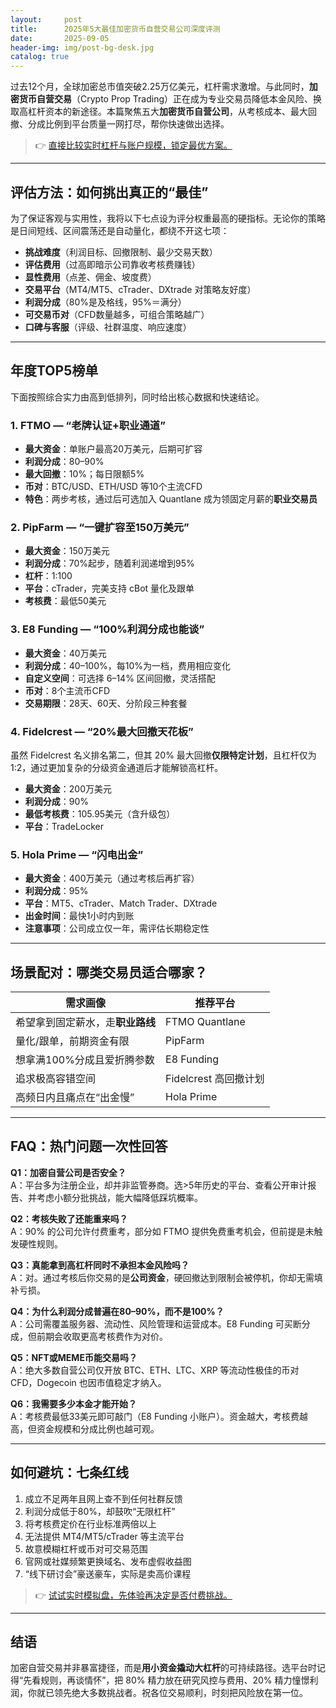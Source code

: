 ```yaml
---
layout:     post
title:      2025年5大最佳加密货币自营交易公司深度评测
date:       2025-09-05
header-img: img/post-bg-desk.jpg
catalog: true
---
```


过去12个月，全球加密总市值突破2.25万亿美元，杠杆需求激增。与此同时，**加密货币自营交易**（Crypto Prop Trading）正在成为专业交易员降低本金风险、换取高杠杆资本的新途径。本篇聚焦五大**加密货币自营公司**，从考核成本、最大回撤、分成比例到平台质量一网打尽，帮你快速做出选择。

> 👉 [直接比较实时杠杆与账户规模，锁定最优方案。](https://okxdog.com/)

---

## 评估方法：如何挑出真正的“最佳”

为了保证客观与实用性，我将以下七点设为评分权重最高的硬指标。无论你的策略是日间短线、区间震荡还是自动量化，都绕不开这七项：

- **挑战难度**（利润目标、回撤限制、最少交易天数）
- **评估费用**（过高即暗示公司靠收考核费赚钱）
- **显性费用**（点差、佣金、坡度费）
- **交易平台**（MT4/MT5、cTrader、DXtrade 对策略友好度）
- **利润分成**（80%是及格线，95%＝满分）
- **可交易币对**（CFD数量越多，可组合策略越广）
- **口碑与客服**（评级、社群温度、响应速度）

---

## 年度TOP5榜单

下面按照综合实力由高到低排列，同时给出核心数据和快速结论。

### 1. FTMO — “老牌认证+职业通道”

- **最大资金**：单账户最高20万美元，后期可扩容
- **利润分成**：80–90%
- **最大回撤**：10%；每日限额5%
- **币对**：BTC/USD、ETH/USD 等10个主流CFD
- **特色**：两步考核，通过后可选加入 Quantlane 成为领固定月薪的**职业交易员**

### 2. PipFarm — “一键扩容至150万美元”

- **最大资金**：150万美元
- **利润分成**：70%起步，随着利润递增到95%
- **杠杆**：1:100
- **平台**：cTrader，完美支持 cBot 量化及跟单
- **考核费**：最低50美元

### 3. E8 Funding — “100%利润分成也能谈”

- **最大资金**：40万美元
- **利润分成**：40–100%，每10%为一档，费用相应变化
- **自定义空间**：可选择 6–14% 区间回撤，灵活搭配
- **币对**：8个主流币CFD
- **交易期限**：28天、60天、分阶段三种套餐

### 4. Fidelcrest — “20%最大回撤天花板”

虽然 Fidelcrest 名义排名第二，但其 20% 最大回撤**仅限特定计划**，且杠杆仅为1:2，通过更加复杂的分级资金通道后才能解锁高杠杆。

- **最大资金**：200万美元
- **利润分成**：90%
- **最低考核费**：105.95美元（含升级包）
- **平台**：TradeLocker

### 5. Hola Prime — “闪电出金”

- **最大资金**：400万美元（通过考核后再扩容）
- **利润分成**：95%
- **平台**：MT5、cTrader、Match Trader、DXtrade
- **出金时间**：最快1小时内到账
- **注意事项**：公司成立仅一年，需评估长期稳定性

---

## 场景配对：哪类交易员适合哪家？

| 需求画像 | 推荐平台 |
| --- | --- |
| 希望拿到固定薪水，走**职业路线** | FTMO Quantlane |
| 量化/跟单，前期资金有限 | PipFarm |
| 想拿满100%分成且爱折腾参数 | E8 Funding |
| 追求极高容错空间 | Fidelcrest 高回撤计划 |
| 高频日内且痛点在“出金慢” | Hola Prime |

---

## FAQ：热门问题一次性回答

**Q1：加密自营公司是否安全？**  
A：平台多为注册企业，却并非监管券商。选>5年历史的平台、查看公开审计报告、并考虑小额分批挑战，能大幅降低踩坑概率。

**Q2：考核失败了还能重来吗？**  
A：90% 的公司允许付费重考，部分如 FTMO 提供免费重考机会，但前提是未触发硬性规则。

**Q3：真能拿到高杠杆同时不承担本金风险吗？**  
A：对。通过考核后你交易的是**公司资金**，硬回撤达到限制会被停机，你却无需填补亏损。

**Q4：为什么利润分成普遍在80–90%，而不是100%？**  
A：公司需覆盖服务器、流动性、风险管理和运营成本。E8 Funding 可买断分成，但前期会收取更高考核费作为对价。

**Q5：NFT或MEME币能交易吗？**  
A：绝大多数自营公司仅开放 BTC、ETH、LTC、XRP 等流动性极佳的币对 CFD，Dogecoin 也因市值稳定才纳入。

**Q6：我需要多少本金才能开始？**  
A：考核费最低33美元即可敲门（E8 Funding 小账户）。资金越大，考核费越高，但资金规模和分成比例也越可观。

---

## 如何避坑：七条红线

1. 成立不足两年且网上查不到任何社群反馈  
2. 利润分成低于80%，却鼓吹“无限杠杆”  
3. 将考核费定价在行业标准两倍以上  
4. 无法提供 MT4/MT5/cTrader 等主流平台  
5. 故意模糊杠杆或币对可交易范围  
6. 官网或社媒频繁更换域名、发布虚假收益图  
7. “线下研讨会”豪送豪车，实际是卖高价课程

> 👉 [试试实时模拟盘，先体验再决定是否付费挑战。](https://okxdog.com/)

---

## 结语

加密自营交易并非暴富捷径，而是**用小资金撬动大杠杆**的可持续路径。选平台时记得“先看规则，再谈情怀”，把 80% 精力放在研究风控与费用、20% 精力憧憬利润，你就已领先绝大多数挑战者。祝各位交易顺利，时刻把风险放在第一位。